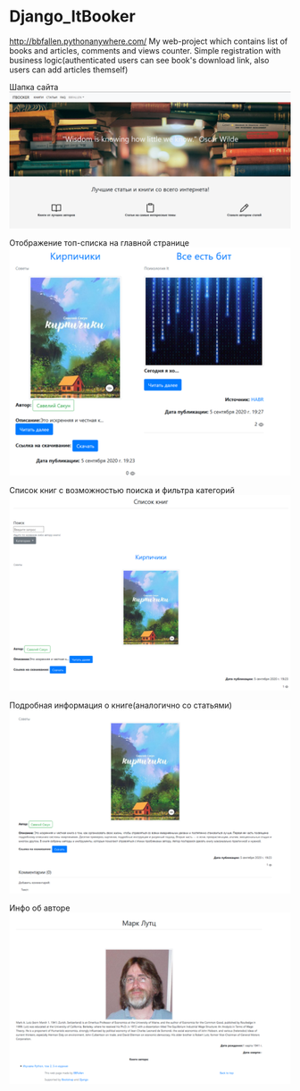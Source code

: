 # Django_ItBooker
http://bbfallen.pythonanywhere.com/
My web-project which contains list of books and articles, comments and views counter. Simple registration with business logic(authenticated users can see book's download link, also users can add articles themself)

Шапка сайта
![Шапка сайта](https://github.com/BBFallen20/Django_ItBooker/blob/master/Screenshot_1.png)


Отображение топ-списка на главной странице
![Отображение топ-списка на главной странице](https://github.com/BBFallen20/Django_ItBooker/blob/master/Screenshot_3.png)


Список книг с возможностью поиска и фильтра категорий
![Список книг с возможностью поиска и фильтра категорий](https://github.com/BBFallen20/Django_ItBooker/raw/master/Screenshot_2.png)


Подробная информация о книге(аналогично со статьями)
![Подробная информация о книге(аналогично со статьями)](https://github.com/BBFallen20/Django_ItBooker/blob/master/Screenshot_4.png)



Инфо об авторе
![Инфо об авторе](https://github.com/BBFallen20/Django_ItBooker/blob/master/Screenshot_5.png)
